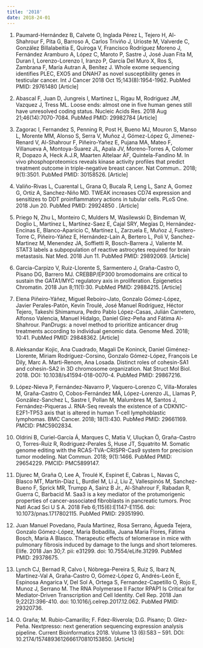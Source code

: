 ```yaml
---
title: '2018'
date: 2018-24-01
---
```


1. Paumard-Hernández B, Calvete O, Inglada Pérez L, Tejero H, Al-Shahrour F, Pita G, Barroso A, Carlos Triviño J, Urioste M, Valverde C, González Billalabeitia E, Quiroga V, Francisco Rodríguez Moreno J, Fernández Aramburo A, López C, Maroto P, Sastre J, José Juan Fita M, Duran I, Lorenzo-Lorenzo I, Iranzo P, García Del Muro X, Ros S, Zambrana F, María Autran A, Benítez J. Whole exome sequencing identifies PLEC, EXO5 and DNAH7 as novel susceptibility genes in testicular cancer. Int J Cancer 2018 Oct 15;143(8):1954-1962. PubMed PMID: 29761480 [Article]

1. Abascal F, Juan D, Jungreis I, Martinez L, Rigau M, Rodriguez JM, Vazquez J, Tress ML. Loose ends: almost one in five human genes still have unresolved coding status. Nucleic Acids Res. 2018 Aug 21;46(14):7070-7084. PubMed PMID: 29982784 [Article]

1. Zagorac I, Fernandez S, Penning R, Post H, Bueno MJ, Mouron S, Manso L, Morente MM, Alonso S, Serra V, Muñoz J, Gómez-López G, Jimenez-Renard V, Al-Shahrour F, Piñeiro-Yañez E, Pujana MA, Mateo F, Villanueva A, Montoya-Suarez JL, Apala JV, Moreno-Torres A, Colomer R, Dopazo A, Heck A.J.R, Maarten Altelaar AF, Quintela-Fandino M. In vivo phosphoproteomics reveals kinase activity profiles that predict treatment outcome in triple-negative breast cancer. Nat Commun.. 2018; 9(1):3501. PubMed PMID: 30158526. [Article]

1. Valiño-Rivas L, Cuarental L, Grana O, Bucala R, Leng L, Sanz A, Gomez G, Ortiz A, Sanchez-Niño MD. TWEAK increases CD74 expression and sensitizes to DDT proinflammatory actions in tubular cells. PLoS One. 2018 Jun 20. PubMed PMID: 29924850 . [Article]

1. Priego N, Zhu L, Monteiro C, Mulders M, Wasilewski D, Bindeman W, Doglio L, Martínez L, Martínez-Saez E, Cajal SRY, Megías D, Hernández-Encinas E, Blanco-Aparicio C, Martínez L, Zarzuela E, Muñoz J, Fustero-Torre C, Piñeiro-Yáñez E, Hernández-Laín A, Bertero L, Poli V, Sanchez-Martinez M, Menendez JA, Soffietti R, Bosch-Barrera J, Valiente M. STAT3 labels a subpopulation of reactive astrocytes required for brain metastasis. Nat Med. 2018 Jun 11. PubMed PMID: 29892069. [Article]

1. Garcia-Carpizo V, Ruiz-Llorente S, Sarmentero J, Graña-Castro O, Pisano DG, Barrero MJ. CREBBP/EP300 bromodomains are critical to sustain the GATA1/MYC regulatory axis in proliferation. Epigenetics Chromatin. 2018 Jun 8;11(1):30. PubMed PMID: 29884215. [Article]

1. Elena Piñeiro-Yáñez, Miguel Reboiro-Jato, Gonzalo Gómez-López, Javier Perales-Patón, Kevin Troulé, José Manuel Rodríguez, Héctor Tejero, Takeshi Shimamura, Pedro Pablo López-Casas, Julián Carretero, Alfonso Valencia, Manuel Hidalgo, Daniel Glez-Peña and Fátima Al-Shahrour. PanDrugs: a novel method to prioritize anticancer drug treatments according to individual genomic data. Genome Med. 2018; 10:41. PubMed PMID: 29848362. [Article]

1. Aleksandar Kojic, Ana Cuadrado, Magali De Koninck, Daniel Giménez-Llorente, Miriam Rodríguez-Corsino, Gonzalo Gómez-López, François Le Dily, Marc A. Marti-Renom, Ana Losada. Distinct roles of    cohesin-SA1 and cohesin-SA2 in 3D chromosome organization. Nat Struct Mol Biol. 2018. DOI: 10.1038/s41594-018-0070-4. PubMed PMID: 29867216. 

1. López-Nieva P, Fernández-Navarro P, Vaquero-Lorenzo C, Villa-Morales M, Graña-Castro O, Cobos-Fernández MÁ, López-Lorenzo JL, Llamas P, González-Sanchez L, Sastre I, Pollan M, Malumbres M, Santos J, Fernández-Piqueras J. RNA-Seq reveals the existence of a CDKN1C-E2F1-TP53 axis that is altered in human T-cell lymphoblastic lymphomas. BMC Cancer. 2018; 18(1):430. PubMed PMID: 29661169. PMCID: PMC5902834.

1. Oldrini B, Curiel-García Á, Marques C, Matia V, Uluçkan Ö, Graña-Castro O, Torres-Ruiz R, Rodriguez-Perales S, Huse JT, Squatrito M. Somatic genome editing with the RCAS-TVA-CRISPR-Cas9 system for precision tumor modeling. Nat Commun. 2018; 9(1):1466. PubMed PMID: 29654229. PMCID: PMC5899147.

1. Djurec M, Graña O, Lee A, Troulé K, Espinet E, Cabras L, Navas C, Blasco MT, Martín-Díaz L, Burdiel M, Li J, Liu Z, Vallespinós M, Sanchez-Bueno F, Sprick MR, Trumpp A, Sainz B Jr., Al-Shahrour F, Rabadan R, Guerra C, Barbacid M. Saa3 is a key mediator of the protumorigenic properties of cancer-associated fibroblasts in pancreatic tumors. Proc Natl Acad Sci U S A. 2018 Feb 6;115(6):E1147-E1156. doi: 10.1073/pnas.1717802115. PubMed PMID: 29351990.

1. Juan Manuel Povedano, Paula Martinez, Rosa Serrano, Águeda Tejera, Gonzalo Gómez-López, Maria Bobadilla, Juana Maria Flores, Fátima Bosch, Maria A Blasco. Therapeutic effects of telomerase in mice with pulmonary fibrosis induced by damage to the lungs and short telomeres. Elife. 2018 Jan 30;7. pii: e31299. doi: 10.7554/eLife.31299. PubMed PMID: 29378675.

1. Lynch CJ, Bernad R, Calvo I, Nóbrega-Pereira S, Ruiz S, Ibarz N, Martinez-Val A, Graña-Castro O, Gómez-López G, Andrés-León E, Espinosa Angarica V, Del Sol A, Ortega S, Fernandez-Capetillo O, Rojo E, Munoz J, Serrano M. The RNA Polymerase II Factor RPAP1 Is Critical for Mediator-Driven Transcription and Cell Identity. Cell Rep. 2018 Jan 9;22(2):396-410. doi: 10.1016/j.celrep.2017.12.062. PubMed PMID: 29320736.

1. O. Graña; M. Rubio-Camarillo; F. Fdez-Riverola; D.G. Pisano; D. Glez-Peña. Nextpresso: next generation sequencing expression analysis pipeline. Current Bioinformatics 2018. Volume 13 (6):583 – 591. DOI: 10.2174/1574893612666170810153850. [Article]
